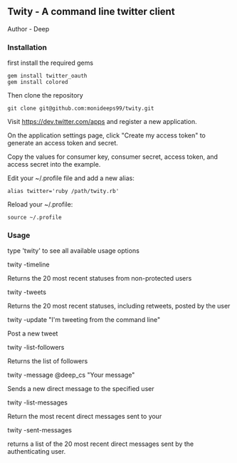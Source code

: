 ## Twity - A command line twitter client
Author - Deep

### Installation

first install the required gems
	
	gem install twitter_oauth
	gem install colored

Then clone the repository
	
	git clone git@github.com:monideeps99/twity.git

Visit https://dev.twitter.com/apps and register a new application.

On the application settings page, click "Create my access token" to generate an access token and secret.

Copy the values for consumer key, consumer secret, access token, and access secret into the example.

Edit your ~/.profile file and add a new alias:

    alias twitter='ruby /path/twity.rb'

Reload your ~/.profile:

    source ~/.profile

### Usage
type 'twity' to see all available usage options

twity -timeline

Returns the 20 most recent statuses from non-protected users

twity -tweets

Returns the 20 most recent statuses, including retweets, posted by the user

twity -update "I'm tweeting from the command line"

Post a new tweet

twity -list-followers

Returns the list of followers

twity -message @deep_cs "Your message"

Sends a new direct message to the specified user

twity -list-messages

Return the most recent direct messages sent to your

twity -sent-messages

returns a list of the 20 most recent direct messages sent by the authenticating user.




